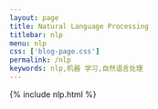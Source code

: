 ```yaml
---
layout: page
title: Natural Language Processing
titlebar: nlp
menu: nlp
css: ['blog-page.css']
permalink: /nlp
keywords: nlp,机器 学习,自然语言处理
---
```


{% include nlp.html %}